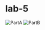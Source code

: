 # lab-5
![PartA](https://github.com/learningmachine999/lab-5/assets/131728093/ce77a03d-631d-4a19-a461-2fbe27934c4d)
![PartB](https://github.com/learningmachine999/lab-5/assets/131728093/5ac91eb9-309d-4b8d-a8de-32e5ab08d6f6)
